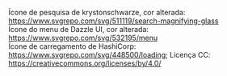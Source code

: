Ícone de pesquisa de krystonschwarze, cor alterada: https://www.svgrepo.com/svg/511119/search-magnifying-glass  
Ícone do menu de Dazzle UI, cor alterada: https://www.svgrepo.com/svg/532195/menu  
Ícone de carregamento de HashiCorp: https://www.svgrepo.com/svg/448500/loading;
Licença CC: https://creativecommons.org/licenses/by/4.0/